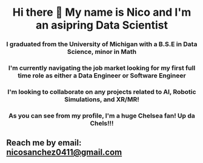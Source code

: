 
<h1 style="text-align: center;"> Hi there 👋 My name is Nico and I'm an asipring Data Scientist</h1>
<h3 style="text-align: center;"> I graduated from the University of Michigan with a B.S.E in Data Science, minor in Math    </h3>
<h3 style="text-align: center;"> I'm currently navigating the job market looking for my first full time role as either a Data Engineer or Software Engineer<h3>
<h3 style="text-align: center;"> I'm looking to collaborate on any projects related to AI, Robotic Simulations, and XR/MR!</h3>

<h3 style="text-align: center;">As you can see from my profile, I'm a huge Chelsea fan! Up da Chels!!!</h3>

## Reach me by email: [nicosanchez0411@gmail.com](mailto:nicosanchez0411@gmail.com)
<!--
**nicosanc/nicosanc** is a ✨ _special_ ✨ repository because its `README.md` (this file) appears on your GitHub profile.

Here are some ideas to get you started:

- 🔭 I’m currently working on ...
- 🌱 I’m currently learning ...
- 👯 I’m looking to collaborate on ...
- 🤔 I’m looking for help with ...
- 💬 Ask me about ...
- 📫 How to reach me: ...
- 😄 Pronouns: ...
- ⚡ Fun fact: ...
-->
